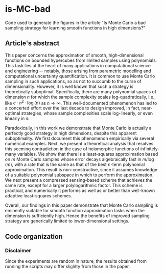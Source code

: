 # is-MC-bad
Code used to generate the figures in the article "Is Monte Carlo a bad sampling strategy for learning smooth functions in high dimensions?"

## Article's abstract

This paper concerns the approximation of smooth, high-dimensional functions on bounded hypercubes from limited samples using polynomials. This task lies at the heart of many applications in computational science and engineering -- notably, those arising from parametric modelling and computational uncertainty quantification. It is common to use Monte Carlo sampling in such applications, so as not to succumb to the curse of dimensionality. However, it is well known that such a strategy is theoretically suboptimal. Specifically, there are many polynomial spaces of dimension $n$ for which the sample complexity scales log-quadratically, i.e., like $c \cdot n^2 \cdot \log(n)$ as $n \rightarrow \infty$. This well-documented phenomenon has led to a concerted effort over the last decade to design improved, in fact, near-optimal strategies, whose sample complexities scale log-linearly, or even linearly in $n$.


Paradoxically, in this work we demonstrate that Monte Carlo is actually a perfectly good strategy in high dimensions, despite this apparent suboptimality. We first document this phenomenon empirically via several numerical examples. Next, we present a theoretical analysis that resolves this seeming contradiction in the case of holomorphic functions of infinitely-many variables. We show that there is a least-squares approximation based on $m$ Monte Carlo samples whose error decays algebraically fast in $m/\log(m)$, with a rate that is the same as that of the best $n$-term polynomial approximation. This result is non-constructive, since it assumes knowledge of a suitable polynomial subspace in which to perform the approximation. We next present a compressed sensing-based scheme that achieves the same rate, except for a larger polylogarithmic factor.  This scheme is practical, and numerically it performs as well as or better than well-known adaptive least-squares schemes. 

Overall,  our findings in this paper demonstrate that Monte Carlo sampling is eminently suitable for smooth function approximation tasks when the dimension is sufficiently high. Hence the benefits of improved sampling strategy are generically limited to lower-dimensional settings.

## Code organization

### Disclaimer

Since the experiments are random in nature, the results obtained from running the scripts may differ slighlty from those in the paper.
